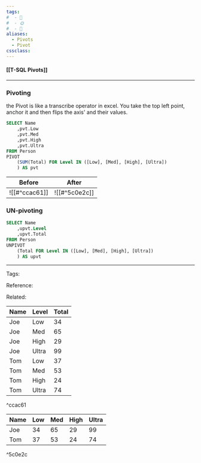```yaml
---
tags:
#  - 🌱️
#  - 🌞️
#  - 🌲️
aliases: 
  - Pivots
  - Pivot
cssclass: 
---
```


#### [[T-SQL Pivots]]

---

### Pivoting

the Pivot is like a transcribe operator in excel. You take the top left point, anchor it and then flips the axis' and their values.

```sql
SELECT Name
	,pvt.Low
	,pvt.Med
	,pvt.High
	,pvt.Ultra
FROM Person
PIVOT
	(SUM(Total) FOR Level IN ([Low], [Med], [High], [Ultra])
	) AS pvt
```

| Before       | After |
| ------------ | ----- |
| ![[#^ccac61]] | ![[#^5c0e2c]] |

### UN-pivoting

```sql
SELECT Name
	,upvt.Level
	,upvt.Total
FROM Person
UNPIVOT
	(Total FOR Level IN ([Low], [Med], [High], [Ultra])
	) AS upvt
```

---
Tags: 

Reference:

Related:


| Name | Level | Total |
| ---- | ----- | ----- |
| Joe  | Low   | 34    |
| Joe  | Med   | 65    |
| Joe  | High  | 29    |
| Joe  | Ultra | 99    |
| Tom  | Low   | 37    |
| Tom  | Med   | 53    |
| Tom  | High  | 24    |
| Tom  | Ultra | 74    |

^ccac61

| Name | Low | Med | High | Ultra |
| ---- | --- | --- | ---- | ----- |
| Joe  | 34  | 65  | 29   | 99    |
| Tom  | 37  | 53  | 24   | 74    |

^5c0e2c

